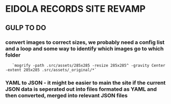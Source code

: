 # EIDOLA RECORDS SITE REVAMP
## GULP TO DO
### convert images to correct sizes, we probably need a config list and a loop and some way to identify which images go to which folder
	   `mogrify -path .src/assets/285x285 -resize 285x285^ -gravity Center -extent 285x285 .src/assets/_original/*`
### YAML to JSON - it might be easier to main the site if the current JSON data is seperated out into files formated as YAML and then converted, merged into relevant JSON files
